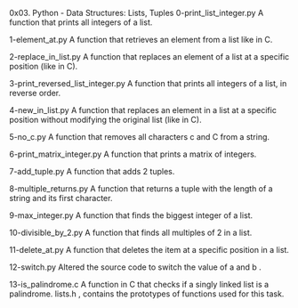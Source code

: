 0x03. Python - Data Structures: Lists, Tuples
0-print_list_integer.py
A function that prints all integers of a list.

1-element_at.py
A function that retrieves an element from a list like in C.

2-replace_in_list.py
A function that replaces an element of a list at a specific position (like in C).

3-print_reversed_list_integer.py
A function that prints all integers of a list, in reverse order.

4-new_in_list.py
A function that replaces an element in a list at a specific position without modifying the original list (like in C).

5-no_c.py
A function that removes all characters c and C from a string.

6-print_matrix_integer.py
A function that prints a matrix of integers.

7-add_tuple.py
A function that adds 2 tuples.

8-multiple_returns.py
A function that returns a tuple with the length of a string and its first character.

9-max_integer.py
A function that finds the biggest integer of a list.

10-divisible_by_2.py
A function that finds all multiples of 2 in a list.

11-delete_at.py
A function that deletes the item at a specific position in a list.

12-switch.py
Altered the source code to switch the value of a and b .

13-is_palindrome.c
A function in C that checks if a singly linked list is a palindrome.
lists.h , contains the prototypes of functions used for this task.
